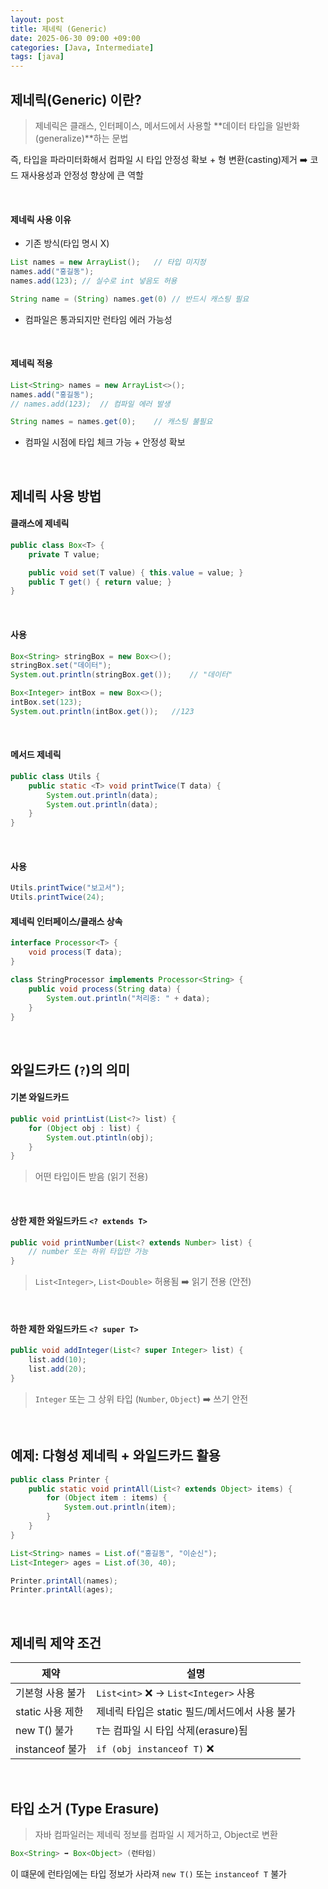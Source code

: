 ```yaml
---
layout: post
title: 제네릭 (Generic)
date: 2025-06-30 09:00 +09:00
categories: [Java, Intermediate]
tags: [java]
---
```


## 제네릭(Generic) 이란?

> 제네릭은 클래스, 인터페이스, 메서드에서 사용할 **데이터 타입을 일반화(generalize)**하는 문법

즉, 타입을 파라미터화해서 컴파일 시 타입 안정성 확보 + 형 변환(casting)제거 ➡️ 코드 재사용성과 안정성 향상에 큰 역할

<br>

#### 제네릭 사용 이유

- 기존 방식(타입 명시 X)

```java
List names = new ArrayList();   // 타입 미지정
names.add("홍길동");
names.add(123); // 실수로 int 넣음도 허용

String name = (String) names.get(0) // 반드시 캐스팅 필요
```

- 컴파일은 통과되지만 런타임 에러 가능성

<br>

#### 제네릭 적용

```java
List<String> names = new ArrayList<>();
names.add("홍길동");   
// names.add(123);  // 컴파일 에러 발생

String names = names.get(0);    // 캐스팅 불필요
```

- 컴파일 시점에 타입 체크 가능 + 안정성 확보

<br>

## 제네릭 사용 방법

#### 클래스에 제네릭

```java
public class Box<T> {
    private T value;

    public void set(T value) { this.value = value; }
    public T get() { return value; }
}
```

<br>

#### 사용

```java
Box<String> stringBox = new Box<>();
stringBox.set("데이터");
System.out.println(stringBox.get());    // "데이터"

Box<Integer> intBox = new Box<>();
intBox.set(123);
System.out.println(intBox.get());   //123
```

<br>

#### 메서드 제네릭

```java
public class Utils {
    public static <T> void printTwice(T data) {
        System.out.println(data);
        System.out.println(data);
    }
}
```

<br>

#### 사용

```java
Utils.printTwice("보고서");
Utils.printTwice(24);
```

#### 제네릭 인터페이스/클래스 상속

```java
interface Processor<T> {
    void process(T data);
}

class StringProcessor implements Processor<String> {
    public void process(String data) {
        System.out.println("처리중: " + data);
    }
}
```

<br>

## 와일드카드 (`?`)의 의미

#### 기본 와일드카드

```java
public void printList(List<?> list) {
    for (Object obj : list) {
        System.out.ptintln(obj);
    }
}
```

> 어떤 타입이든 받음 (읽기 전용)

<br>


#### 상한 제한 와일드카드 `<? extends T>`

```java
public void printNumber(List<? extends Number> list) {
    // number 또는 하위 타입만 가능
}
```

> `List<Integer>`, `List<Double>` 허용됨 ➡️ 읽기 전용 (안전)

<br>

#### 하한 제한 와일드카드 `<? super T>`

```java
public void addInteger(List<? super Integer> list) {
    list.add(10);
    list.add(20);
}
```

> `Integer` 또는 그 상위 타입 (`Number`, `Object`) ➡️ 쓰기 안전

<br>


## 예제: 다형성 제네릭 + 와일드카드 활용

```java
public class Printer {
    public static void printAll(List<? extends Object> items) {
        for (Object item : items) {
            System.out.println(item);
        }
    }
}
```

```java
List<String> names = List.of("홍길동", "이순신");
List<Integer> ages = List.of(30, 40);

Printer.printAll(names);
Printer.printAll(ages);
```

<br>

## 제네릭 제약 조건

| 제약            | 설명                                 |
| ------------- | ---------------------------------- |
| 기본형 사용 불가     | `List<int>` ❌ → `List<Integer>` 사용 |
| static 사용 제한  | 제네릭 타입은 static 필드/메서드에서 사용 불가      |
| new T() 불가    | `T`는 컴파일 시 타입 삭제(erasure)됨         |
| instanceof 불가 | `if (obj instanceof T)` ❌          |


<br>

## 타입 소거 (Type Erasure)

> 자바 컴파일러는 제네릭 정보를 컴파일 시 제거하고, Object로 변환

```java
Box<String> ➡️ Box<Object> (런타임)
```

이 떄문에 런타임에는 타입 정보가 사라져 `new T()` 또는 `instanceof T` 불가

